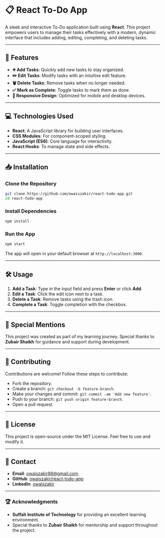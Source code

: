 # 📋 React To-Do App

A sleek and interactive To-Do application built using **React**. This project empowers users to manage their tasks effectively with a modern, dynamic interface that includes adding, editing, completing, and deleting tasks.

---

## 🚀 Features

- **➕ Add Tasks**: Quickly add new tasks to stay organized.
- **✏️ Edit Tasks**: Modify tasks with an intuitive edit feature.
- **🗑️ Delete Tasks**: Remove tasks when no longer needed.
- **✅ Mark as Complete**: Toggle tasks to mark them as done.
- **📱 Responsive Design**: Optimized for mobile and desktop devices.

---

## 💻 Technologies Used

- **React**: A JavaScript library for building user interfaces.
- **CSS Modules**: For component-scoped styling.
- **JavaScript (ES6)**: Core language for interactivity.
- **React Hooks**: To manage state and side effects.

---

## 📥 Installation

### Clone the Repository

```bash
git clone https://github.com/owaiszakir/react-todo-app.git
cd react-todo-app
```

### Install Dependencies

```bash
npm install
```

### Run the App

```bash
npm start
```

The app will open in your default browser at `http://localhost:3000`.

---

## 🛠️ Usage

1. **Add a Task**: Type in the input field and press **Enter** or click **Add**.
2. **Edit a Task**: Click the edit icon next to a task.
3. **Delete a Task**: Remove tasks using the trash icon.
4. **Complete a Task**: Toggle completion with the checkbox.

---

## 🌟 Special Mentions

This project was created as part of my learning journey. Special thanks to **Zubair Shaikh** for guidance and support during development.

---

## 🤝 Contributing

Contributions are welcome! Follow these steps to contribute:

- Fork the repository.
- Create a branch: `git checkout -b feature-branch`.
- Make your changes and commit: `git commit -am 'Add new feature'`.
- Push to your branch: `git push origin feature-branch`.
- Open a pull request.

---

## 📄 License

This project is open-source under the MIT License. Feel free to use and modify it.

---

## 💬 Contact

- **Email**: [owaiszakir88@gmail.com](mailto:owaiszakir88@gmail.com)
- **GitHub**: [owaiszakir/react-todo-app](https://github.com/owaiszakir/react-todo-app)
- **LinkedIn**: [owaiszakir](https://linkedin.com/in/owaiszakir)

---

### 🏆 Acknowledgments

- **Suffah Institute of Technology** for providing an excellent learning environment.  
- Special thanks to **Zubair Shaikh** for mentorship and support throughout the project.
